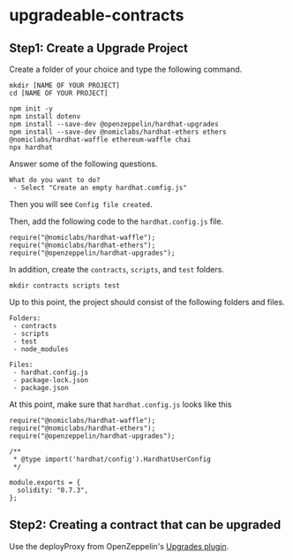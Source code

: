 # upgradeable-contracts

## Step1: Create a Upgrade Project
Create a folder of your choice and type the following command.
```
mkdir [NAME OF YOUR PROJECT]
cd [NAME OF YOUR PROJECT]

npm init -y
npm install dotenv
npm install --save-dev @openzeppelin/hardhat-upgrades
npm install --save-dev @nomiclabs/hardhat-ethers ethers @nomiclabs/hardhat-waffle ethereum-waffle chai
npx hardhat
```

Answer some of the following questions.
```
What do you want to do?
 - Select "Create an empty hardhat.comfig.js"
```
Then you will see ```Config file created```.

Then, add the following code to the ```hardhat.config.js``` file.
```
require("@nomiclabs/hardhat-waffle");
require("@nomiclabs/hardhat-ethers");
require("@openzeppelin/hardhat-upgrades");
```

In addition, create the ```contracts```, ```scripts```, and ```test``` folders.
```
mkdir contracts scripts test
```

Up to this point, the project should consist of the following folders and files.
```
Folders:
 - contracts
 - scripts
 - test
 - node_modules

Files:
 - hardhat.config.js
 - package-lock.json
 - package.json
```

At this point, make sure that ```hardhat.config.js``` looks like this
```
require("@nomiclabs/hardhat-waffle");
require("@nomiclabs/hardhat-ethers");
require("@openzeppelin/hardhat-upgrades");

/**
 * @type import('hardhat/config').HardhatUserConfig
 */

module.exports = {
  solidity: "0.7.3",
};
```

## Step2: Creating a contract that can be upgraded
Use the deployProxy from OpenZeppelin's [Upgrades plugin](https://docs.openzeppelin.com/learn/upgrading-smart-contracts).
